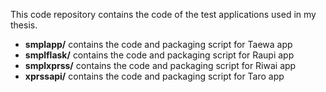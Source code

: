 This code repository contains the code of the test applications used in my thesis.

* **smplapp/**      contains the code and packaging script for Taewa app
* **smplflask/**    contains the code and packaging script for Raupi app
* **smplxprss/**    contains the code and packaging script for Riwai app
* **xprssapi/**     contains the code and packaging script for Taro app
